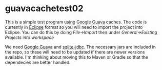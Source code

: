 # guavacachetest02
This is a simple test program using [Google Guava](https://github.com/google/guava) caches. The code is currently in [Eclipse](http://www.eclipse.org/) format so you will need to import the project into Eclipse. You can do this by doing *File->Import* then under *General->Existing Projects into workspace*

We need [Google Guava](https://github.com/google/guava) and [sqlite-jdbc](https://bitbucket.org/xerial/sqlite-jdbc).
The necessary jars are included in the repo, so these will need to be updated if there are newer versions available. I'm thinking about moving this to Maven or Gradle so that the dependecies are better handled.
